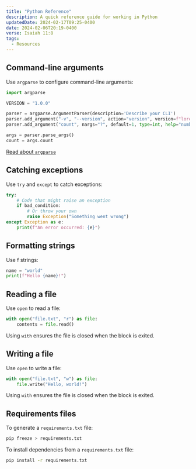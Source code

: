 ```yaml
---
title: "Python Reference"
description: A quick reference guide for working in Python
updatedDate: 2024-02-17T09:25-0400
date: 2024-02-06T20:19-0400
verse: Isaiah 11:8
tags:
  - Resources
---
```


<table-of-contents></table-of-contents>

## Command-line arguments

Use `argparse` to configure command-line arguments:

```python
import argparse

VERSION = "1.0.0"

parser = argparse.ArgumentParser(description='Describe your CLI')
parser.add_argument("-v", "--version", action="version", version=f"lorem {VERSION}", help="print version and exit")
parser.add_argument("count", nargs="?", default=1, type=int, help="number of sentences to generate (default: 1)")

args = parser.parse_args()
count = args.count
```

[Read about `argparse`](https://docs.python.org/3/library/argparse.html)

## Catching exceptions

Use `try` and `except` to catch exceptions:

```python
try:
    # Code that might raise an exception
    if bad_condition:
        # Or throw your own
        raise Exception("Something went wrong")
except Exception as e:
    print(f"An error occurred: {e}")
```

## Formatting strings

Use f strings:

```python
name = "world"
print(f"Hello {name}!")
```

## Reading a file

Use `open` to read a file:

```python
with open("file.txt", "r") as file:
    contents = file.read()
```

Using `with` ensures the file is closed when the block is exited.

## Writing a file

Use `open` to write a file:

```python
with open("file.txt", "w") as file:
    file.write("Hello, world!")
```

Using `with` ensures the file is closed when the block is exited.

## Requirements files

To generate a `requirements.txt` file:

```bash
pip freeze > requirements.txt
```

To install dependencies from a `requirements.txt` file:

```bash
pip install -r requirements.txt
```
